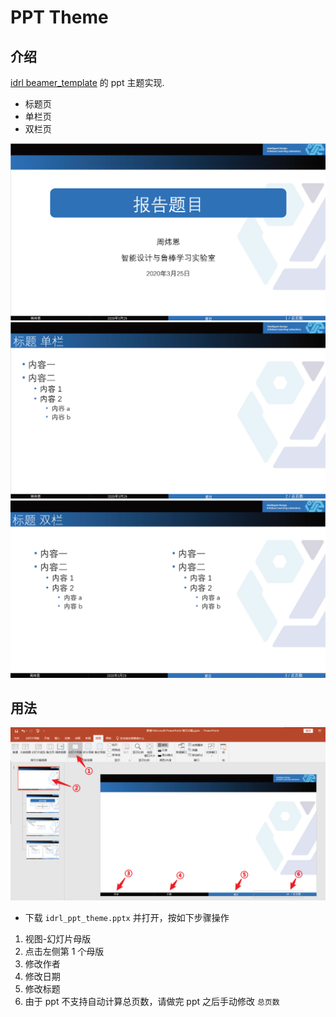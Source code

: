 # PPT Theme

## 介绍

[idrl beamer_template](https://git.idrl.site/idrl/beamer_template) 的 ppt 主题实现.

- 标题页
- 单栏页
- 双栏页

![pp1](./ppt1.png)
![pp2](./ppt2.png)
![pp3](./ppt3.png)

## 用法

![guide](./guide.png)

- 下载 `idrl_ppt_theme.pptx` 并打开，按如下步骤操作

1. 视图-幻灯片母版
2. 点击左侧第 1 个母版
3. 修改作者
4. 修改日期
5. 修改标题
6. 由于 ppt 不支持自动计算总页数，请做完 ppt 之后手动修改 `总页数` 
